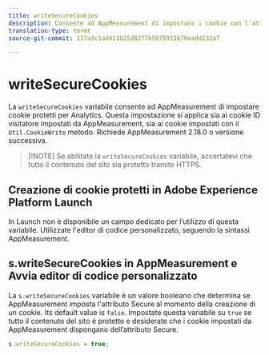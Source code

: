 ```yaml
---
title: writeSecureCookies
description: Consente ad AppMeasurement di impostare i cookie con l'attributo Secure.
translation-type: tm+mt
source-git-commit: 117a3c1ad411b25d8277b5678915b76eadd232a7

---
```



# writeSecureCookies

La `writeSecureCookies` variabile consente ad AppMeasurement di impostare cookie [](https://en.wikipedia.org/wiki/Secure_cookie) protetti per Analytics. Questa impostazione si applica sia ai cookie ID visitatore impostati da AppMeasurement, sia ai cookie impostati con il `Util.CookieWrite` metodo. Richiede AppMeasurement 2.18.0 o versione successiva.

> [!NOTE] Se abilitate la `writeSecureCookies` variabile, accertatevi che tutto il contenuto del sito sia protetto tramite HTTPS.

## Creazione di cookie protetti in Adobe Experience Platform Launch

In Launch non è disponibile un campo dedicato per l’utilizzo di questa variabile. Utilizzate l&#39;editor di codice personalizzato, seguendo la sintassi AppMeasurement.

## s.writeSecureCookies in AppMeasurement e Avvia editor di codice personalizzato

La `s.writeSecureCookies` variabile è un valore booleano che determina se AppMeasurement imposta l&#39;attributo Secure al momento della creazione di un cookie. Its default value is `false`. Impostate questa variabile su `true` se tutto il contenuto del sito è protetto e desiderate che i cookie impostati da AppMeasurement dispongano dell’attributo Secure.

```js
s.writeSecureCookies = true;
```
